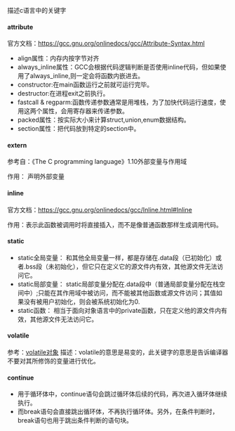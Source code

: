描述c语言中的关键字

#### attribute

官方文档：https://gcc.gnu.org/onlinedocs/gcc/Attribute-Syntax.html

* align属性：内存内按字节对齐
* always_inline属性：GCC会根据代码逻辑判断是否使用inline代码，但如果使用了always_inline,则一定会将函数内嵌进去。
* constructor:在main函数运行之前就可运行完毕。
* destructor:在进程exit之前执行。
* fastcall & regparm:函数传递参数通常是用堆栈，为了加快代码运行速度，使用这两个属性，会用寄存器来传递参数。
* packed属性：按实际大小来计算struct,union,enum数据结构。
* section属性：把代码放到特定的section中。

#### extern

参考自：《The C programming language》1.10外部变量与作用域

作用： 声明外部变量

#### inline

官方文档：https://gcc.gnu.org/onlinedocs/gcc/Inline.html#Inline

作用：表示此函数被调用时将直接插入，而不是像普通函数那样生成调用代码。

#### static

* static全局变量： 
  和其他全局变量一样，都是存储在.data段（已初始化）或者.bss段（未初始化），但它只在定义它的源文件内有效，其他源文件无法访问它。
* static局部变量： 
  static局部变量分配在.data段中（普通局部变量分配在栈空间中）;只能在其作用域中被访问，而不能被其他函数或源文件访问；其值如果没有被用户初始化，则会被系统初始化为0.
* static函数： 
  相当于面向对象语言中的private函数，只在定义他的源文件内有效，其他源文件无法访问它。

#### volatile

参考：[volatile对象](https://gcc.gnu.org/onlinedocs/gcc/Volatiles.html#Volatiles) 
描述：volatile的意思是易变的，此关键字的意思是告诉编译器不要对其所修饰的变量进行优化。

#### continue

* 用于循环体中，continue语句会跳过循环体后续的代码，再次进入循环体继续执行。
* 而break语句会直接跳出循环体，不再执行循环体。另外，在条件判断时，break语句也用于跳出条件判断的语句块。
